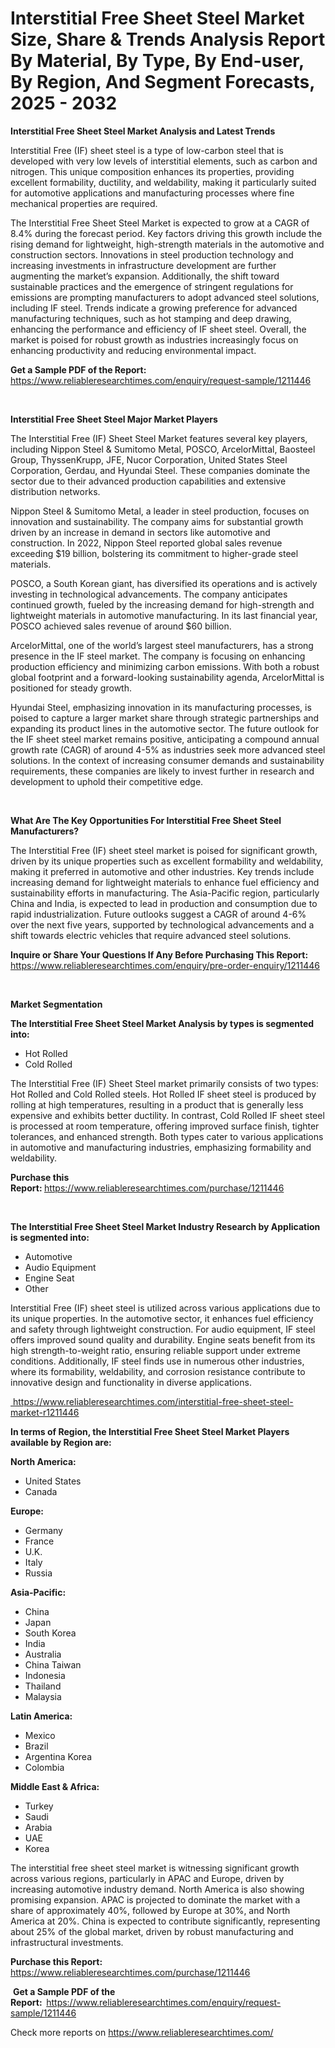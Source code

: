 <p><h1>Interstitial Free Sheet Steel Market Size, Share & Trends Analysis Report By Material, By Type, By End-user, By Region, And Segment Forecasts, 2025 - 2032</h1></p><p><strong>Interstitial Free Sheet Steel Market Analysis and Latest Trends</strong></p>
<p><p>Interstitial Free (IF) sheet steel is a type of low-carbon steel that is developed with very low levels of interstitial elements, such as carbon and nitrogen. This unique composition enhances its properties, providing excellent formability, ductility, and weldability, making it particularly suited for automotive applications and manufacturing processes where fine mechanical properties are required.</p><p>The Interstitial Free Sheet Steel Market is expected to grow at a CAGR of 8.4% during the forecast period. Key factors driving this growth include the rising demand for lightweight, high-strength materials in the automotive and construction sectors. Innovations in steel production technology and increasing investments in infrastructure development are further augmenting the market’s expansion. Additionally, the shift toward sustainable practices and the emergence of stringent regulations for emissions are prompting manufacturers to adopt advanced steel solutions, including IF steel. Trends indicate a growing preference for advanced manufacturing techniques, such as hot stamping and deep drawing, enhancing the performance and efficiency of IF sheet steel. Overall, the market is poised for robust growth as industries increasingly focus on enhancing productivity and reducing environmental impact.</p></p>
<p><strong>Get a Sample PDF of the Report:&nbsp;</strong> <a href="https://www.reliableresearchtimes.com/enquiry/request-sample/1211446?utm_campaign=3529&utm_medium=2&utm_source=Github&utm_content=ia&utm_term=24032025&utm_id=interstitial-free-sheet-steel">https://www.reliableresearchtimes.com/enquiry/request-sample/1211446</a></p>
<p>&nbsp;</p>
<p><strong>Interstitial Free Sheet Steel Major Market Players</strong></p>
<p><p>The Interstitial Free (IF) Sheet Steel Market features several key players, including Nippon Steel & Sumitomo Metal, POSCO, ArcelorMittal, Baosteel Group, ThyssenKrupp, JFE, Nucor Corporation, United States Steel Corporation, Gerdau, and Hyundai Steel. These companies dominate the sector due to their advanced production capabilities and extensive distribution networks.</p><p>Nippon Steel & Sumitomo Metal, a leader in steel production, focuses on innovation and sustainability. The company aims for substantial growth driven by an increase in demand in sectors like automotive and construction. In 2022, Nippon Steel reported global sales revenue exceeding $19 billion, bolstering its commitment to higher-grade steel materials.</p><p>POSCO, a South Korean giant, has diversified its operations and is actively investing in technological advancements. The company anticipates continued growth, fueled by the increasing demand for high-strength and lightweight materials in automotive manufacturing. In its last financial year, POSCO achieved sales revenue of around $60 billion.</p><p>ArcelorMittal, one of the world’s largest steel manufacturers, has a strong presence in the IF steel market. The company is focusing on enhancing production efficiency and minimizing carbon emissions. With both a robust global footprint and a forward-looking sustainability agenda, ArcelorMittal is positioned for steady growth.</p><p>Hyundai Steel, emphasizing innovation in its manufacturing processes, is poised to capture a larger market share through strategic partnerships and expanding its product lines in the automotive sector. The future outlook for the IF sheet steel market remains positive, anticipating a compound annual growth rate (CAGR) of around 4-5% as industries seek more advanced steel solutions. In the context of increasing consumer demands and sustainability requirements, these companies are likely to invest further in research and development to uphold their competitive edge.</p></p>
<p>&nbsp;</p>
<p><strong>What Are The Key Opportunities For Interstitial Free Sheet Steel Manufacturers?</strong></p>
<p><p>The Interstitial Free (IF) sheet steel market is poised for significant growth, driven by its unique properties such as excellent formability and weldability, making it preferred in automotive and other industries. Key trends include increasing demand for lightweight materials to enhance fuel efficiency and sustainability efforts in manufacturing. The Asia-Pacific region, particularly China and India, is expected to lead in production and consumption due to rapid industrialization. Future outlooks suggest a CAGR of around 4-6% over the next five years, supported by technological advancements and a shift towards electric vehicles that require advanced steel solutions.</p></p>
<p><strong>Inquire or Share Your Questions If Any Before Purchasing This Report:</strong> <a href="https://www.reliableresearchtimes.com/enquiry/pre-order-enquiry/1211446?utm_campaign=3529&utm_medium=2&utm_source=Github&utm_content=ia&utm_term=24032025&utm_id=interstitial-free-sheet-steel">https://www.reliableresearchtimes.com/enquiry/pre-order-enquiry/1211446</a></p>
<p>&nbsp;</p>
<p><strong>Market Segmentation</strong></p>
<p><strong>The Interstitial Free Sheet Steel Market Analysis by types is segmented into:</strong></p>
<p><ul><li>Hot Rolled</li><li>Cold Rolled</li></ul></p>
<p><p>The Interstitial Free (IF) Sheet Steel market primarily consists of two types: Hot Rolled and Cold Rolled steels. Hot Rolled IF sheet steel is produced by rolling at high temperatures, resulting in a product that is generally less expensive and exhibits better ductility. In contrast, Cold Rolled IF sheet steel is processed at room temperature, offering improved surface finish, tighter tolerances, and enhanced strength. Both types cater to various applications in automotive and manufacturing industries, emphasizing formability and weldability.</p></p>
<p><strong>Purchase this Report:&nbsp;</strong><a href="https://www.reliableresearchtimes.com/purchase/1211446?utm_campaign=3529&utm_medium=2&utm_source=Github&utm_content=ia&utm_term=24032025&utm_id=interstitial-free-sheet-steel">https://www.reliableresearchtimes.com/purchase/1211446</a></p>
<p>&nbsp;</p>
<p><strong>The Interstitial Free Sheet Steel Market Industry Research by Application is segmented into:</strong></p>
<p><ul><li>Automotive</li><li>Audio Equipment</li><li>Engine Seat</li><li>Other</li></ul></p>
<p><p>Interstitial Free (IF) sheet steel is utilized across various applications due to its unique properties. In the automotive sector, it enhances fuel efficiency and safety through lightweight construction. For audio equipment, IF steel offers improved sound quality and durability. Engine seats benefit from its high strength-to-weight ratio, ensuring reliable support under extreme conditions. Additionally, IF steel finds use in numerous other industries, where its formability, weldability, and corrosion resistance contribute to innovative design and functionality in diverse applications.</p></p>
<p><a href="https://www.reliableresearchtimes.com/interstitial-free-sheet-steel-market-r1211446?utm_campaign=3529&utm_medium=2&utm_source=Github&utm_content=ia&utm_term=24032025&utm_id=interstitial-free-sheet-steel">&nbsp;https://www.reliableresearchtimes.com/interstitial-free-sheet-steel-market-r1211446</a></p>
<p><strong>In terms of Region, the Interstitial Free Sheet Steel Market Players available by Region are:</strong></p>
<p>
    <p> <strong> North America: </strong>
        <ul>
            <li>United States</li>
            <li>Canada</li>
        </ul>
        </p> 
    <p> <strong> Europe: </strong>
        <ul>
            <li>Germany</li>
            <li>France</li>
            <li>U.K.</li>
            <li>Italy</li>
            <li>Russia</li>
        </ul>
        </p> 
    <p> <strong> Asia-Pacific: </strong>
        <ul>
            <li>China</li>
            <li>Japan</li>
            <li>South Korea</li>
            <li>India</li>
            <li>Australia</li>
            <li>China Taiwan</li>
            <li>Indonesia</li>
            <li>Thailand</li>
            <li>Malaysia</li>
        </ul>
        </p> 
    <p> <strong> Latin America: </strong>
        <ul>
            <li>Mexico</li>
            <li>Brazil</li>
            <li>Argentina Korea</li>
            <li>Colombia</li>
        </ul>
        </p> 
    <p> <strong> Middle East & Africa: </strong>
        <ul>
            <li>Turkey</li>
            <li>Saudi</li>
            <li>Arabia</li>
            <li>UAE</li>
            <li>Korea</li>
        </ul>
    </p>
    </p>
<p><p>The interstitial free sheet steel market is witnessing significant growth across various regions, particularly in APAC and Europe, driven by increasing automotive industry demand. North America is also showing promising expansion. APAC is projected to dominate the market with a share of approximately 40%, followed by Europe at 30%, and North America at 20%. China is expected to contribute significantly, representing about 25% of the global market, driven by robust manufacturing and infrastructural investments.</p></p>
<p><strong>Purchase this Report: </strong><a href="https://www.reliableresearchtimes.com/purchase/1211446?utm_campaign=3529&utm_medium=2&utm_source=Github&utm_content=ia&utm_term=24032025&utm_id=interstitial-free-sheet-steel">https://www.reliableresearchtimes.com/purchase/1211446</a></p>
<p>&nbsp;<strong>Get a Sample PDF of the Report:&nbsp;&nbsp;</strong><a href="https://www.reliableresearchtimes.com/enquiry/request-sample/1211446?utm_campaign=3529&utm_medium=2&utm_source=Github&utm_content=ia&utm_term=24032025&utm_id=interstitial-free-sheet-steel">https://www.reliableresearchtimes.com/enquiry/request-sample/1211446</a></p>
<p><strong></strong></p>
<p>Check more reports on <a href="https://www.reliableresearchtimes.com/?utm_campaign=3529&utm_medium=2&utm_source=Github&utm_content=ia&utm_term=24032025&utm_id=interstitial-free-sheet-steel">https://www.reliableresearchtimes.com/</a></p>